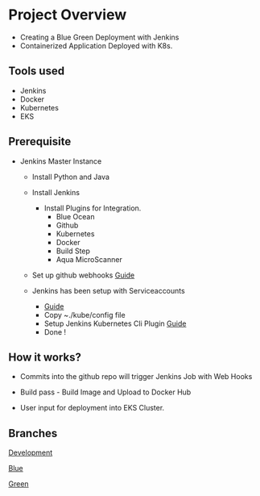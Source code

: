 # Project Overview

- Creating a Blue Green Deployment with Jenkins
- Containerized Application Deployed with K8s.



## Tools used

- Jenkins
- Docker
- Kubernetes
- EKS



## Prerequisite

- Jenkins Master Instance 

  - Install Python and Java

  - Install Jenkins

    - Install Plugins for Integration.
      - Blue Ocean
      - Github 
      - Kubernetes 
      - Docker
      - Build Step
      - Aqua MicroScanner

  - Set up github webhooks [Guide](https://support.cloudbees.com/hc/en-us/articles/115003019232-GitHub-Webhook-Pipeline-Multibranch)

  - Jenkins has been setup with Serviceaccounts

    - [Guide](https://docs.cloud.oracle.com/en-us/iaas/Content/ContEng/Tasks/contengaddingserviceaccttoken.htm)
    - Copy ~./kube/config file 
    - Setup Jenkins Kubernetes Cli Plugin [Guide](https://github.com/jenkinsci/kubernetes-cli-plugin)
    - Done !

    

## How it works?

- Commits into the github repo will trigger Jenkins Job with Web Hooks

- Build pass - Build Image and Upload to Docker Hub

- User input for deployment into EKS Cluster.

  

## Branches

[Development ](https://github.com/nevermyuk/capstone/tree/development)

[Blue](https://github.com/nevermyuk/capstone/tree/blue)

[Green](https://github.com/nevermyuk/capstone/tree/green)